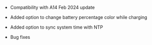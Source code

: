 - Compatibility with A14 Feb 2024 update  
- Added option to change battery percentage color while charging  
- Added option to sync system time with NTP  
  
- Bug fixes  
   
